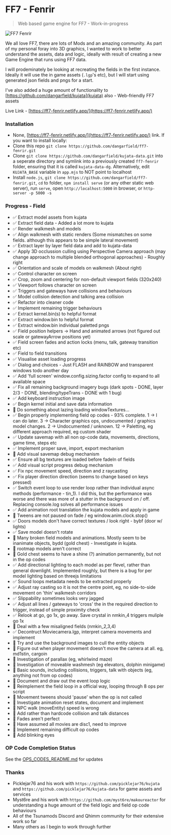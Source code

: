 # FF7 - Fenrir
> Web based game engine for FF7 - Work-in-progress

![FF7 Fenrir](https://i.ibb.co/LR51c6f/title.png)

We all love FF7, there are lots of Mods and an amazing community. As part of my personal foray into 3D graphics, I wanted to work to better understand the assets, data and logic, ideally with result of creating a new Game Engine that runs using FF7 data.

I will prodeminately be looking at recreating the fields in the first instance. Ideally it will use the in game assets (`.lgp`'s etc), but I will start using generated json fields and pngs for a start.

I've also added a huge amount of functionality to [https://github.com/dangarfield/kujata](kujata) also - Web-friendly FF7 assets

Live Link - [https://ff7-fenrir.netlify.app/](https://ff7-fenrir.netlify.app/)

### Installation
- None, [https://ff7-fenrir.netlify.app/](https://ff7-fenrir.netlify.app/) link. If you want to install locally:
- Clone this repo `git clone https://github.com/dangarfield/ff7-fenrir.git`
- Clone `git clone https://github.com/dangarfield/kujata-data.git` into a seperate directory and symlink into a previously created `ff7-fenrir` folder, ensuring that it is called `kujata-data-dg`. Alternatively, edit `KUJATA_BASE` variable in `app.mjs` to NOT point to localhost
- Install `node.js`, `git clone https://github.com/dangarfield/ff7-fenrir.git`, `cd` to folder, `npm install serve` (or any other static web server), run `serve`, open `http://localhost:5000` in browser, or `http-server -p 5000 -s`

### Progress - Field
- :white_check_mark: Extract model assets from kujata
- :white_check_mark: Extract field data - Added a lot more to kujata
- :white_check_mark: Render walkmesh and models
- :white_check_mark: Align walkmesh with static renders (Some mismatches on some fields. although this appears to be simple lateral movement)
- :white_check_mark: Extract layer by layer field data and add to kujata-data
- :white_check_mark: Apply 3D occlussion culling using Perspective Camera approach (may change approach to multiple blended orthogonal approaches) - Roughly right
- :white_check_mark: Orientation and scale of models on walkmesh (About right)
- :white_check_mark: Control character on screen
- :white_check_mark: Crop, zoom and centering for non-default viewport fields (320x240)
- :white_check_mark: Viewport follows character on screen
- :white_check_mark: Triggers and gateways have collisions and behaviours
- :white_check_mark: Model collision detection and talking area collision
- :white_check_mark: Refactor into cleaner code
- :white_check_mark: Implement remaining trigger behaviours
- :white_check_mark: Extract kernel.bin(s) to helpful format
- :white_check_mark: Extract window.bin to helpful format
- :white_check_mark: Extract window.bin individual paletted pngs
- :white_check_mark: Field position helpers -> Hand and animated arrows (not figured out scale or gatewayArrow positions yet)
- :white_check_mark: Field screen fades and action locks (menu, talk, gateway transition etc)
- :white_check_mark: Field to field transitions
- :white_check_mark: Visualise asset loading progress
- :white_check_mark: Dialog and choices - Just FLASH and RAINBOW and transparent windows todo another day
- :white_check_mark: Add 'full screen' window.config.sizing.factor config to expand to all available space
- :white_check_mark: Fix all remaining background imagery bugs (dark spots - DONE, layer 2/3 - DONE, blending/typeTrans - DONE with 1 bug)
- :white_check_mark: Add keyboard instruction image
- :white_check_mark: Begin kernel initial and save data information
- :black_square_button: Do something about lazing loading windowTextures...
- :white_check_mark: Begin properly implementing field op codes - 93% complete. 1 -> I can do later. 3 -> Character graphics ops, undocumented / graphics model changes. 2 -> Undocumented / unknown. 12 -> Paletting, eg different approach required, eg custom shader
- :white_check_mark: Update savemap with all non op-code data, movements, directions, game time, steps etc
- :white_check_mark: Implement proper save, import, export mechanism
- :black_square_button: Add visual savemap debug mechanism
- :white_check_mark: Ensure all bg textures are loaded before fadeIn of fields
- :white_check_mark: Add visual script progress debug mechanism
- :white_check_mark: Fix npc movement speed, direction and z raycasting
- :white_check_mark: Fix player direction direction (seems to change based on keys pressed)
- :white_check_mark: Switch event loop to use render loop rather than individual async methods (performance - tin_1). I did this, but the performance was worse and there was more of a stutter in the background on / off. Replacing console.log solves all performance issues
- :white_check_mark: Add animation root translation the kujata models and apply in game
- :black_square_button: Tweens are not paused on fade / eg window.anim.clock.stop()
- :white_check_mark: Doors models don't have correct textures / look right - bybf (door w/ lights)
- :white_check_mark: Save model doesn't rotate
- :black_square_button: Many broken field models and animations. Mostly seem to be inanimate objects, bydd (gold chest) - Investigate in kujata.
- :black_square_button: rootmap models aren't correct
- :black_square_button: Gold chest seems to have a shine (?) animation permanently, but not in the op codes 
- :white_check_mark: Add directional lighting to each model as per flevel, rather than general downlight. Implemented roughly, but there is a bug for per model lighting based on threejs limitations
- :white_check_mark: Sound loops metadata needs to be extracted properly
- :white_check_mark: Adjust ray casting so it is not the centre point, eg, no side-to-side movement on 'thin' walkmesh corridors
- :white_check_mark: Slippability sometimes looks very jagged
- :white_check_mark: Adjust all lines / gateways to 'cross' the in the required direction to trigger, instead of simple proximity check
- :white_check_mark: Relook at go, go 1x, go away. Save crystal in nmkin_4 triggers muliple go 1x
- :black_square_button: Deal with a few misaligned fields (nmkin_2,3,4)
- :white_check_mark: Decontruct Moviecamera.lgp, interpret camera movements and implement
- :black_square_button: Try and use the background images to cull the entity objects
- :black_square_button: Figure out when player movement doesn't move the camera at all. eg, md1stin, cargoin
- :black_square_button: Investigation of parallax (eg, whirlwind maze)
- :black_square_button: Investigation of moveable washmesh (eg elevators, dolphin minigame)
- :black_square_button: Basic sounds, including collisions, triggers, talk with objects (eg, anything not from op codes)
- :black_square_button: Document and draw out the event loop logic
- :black_square_button: Reimplement the field loop in a official way, looping through 8 ops per script
- :black_square_button: Movement tweens should 'pause' when the op is not called
- :black_square_button: Investigate animation reset states, document and implement
- :black_square_button: NPC walk (moveEntity) speed is wrong
- :black_square_button: Add rather than hardcode collision and talk distances
- :black_square_button: Fades aren't perfect
- :black_square_button: Have assumed all movies are disc1, need to improve
- :black_square_button: Implement remaining difficult op codes
- :black_square_button: Add blinking eyes

### OP Code Completion Status
See the [OPS_CODES_README.md](https://github.com/dangarfield/ff7-fenrir/blob/master/OPS_CODES_README.md) for updates


### Thanks
- Picklejar76 and his work with `https://github.com/picklejar76/kujata` and `https://github.com/picklejar76/kujata-data` for game assets and services
- Myst6re and his work with `https://github.com/myst6re/makoureactor` for understanding a huge amount of the field logic and field op code behaviours
- All of the Tsunamods Discord and Qhimm community for their extensive work so far
- Many others as I begin to work through further
